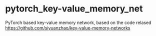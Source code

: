 # pytorch_key-value_memory_net

PyTorch based key-value memory network, based on the code relased https://github.com/siyuanzhao/key-value-memory-networks 
